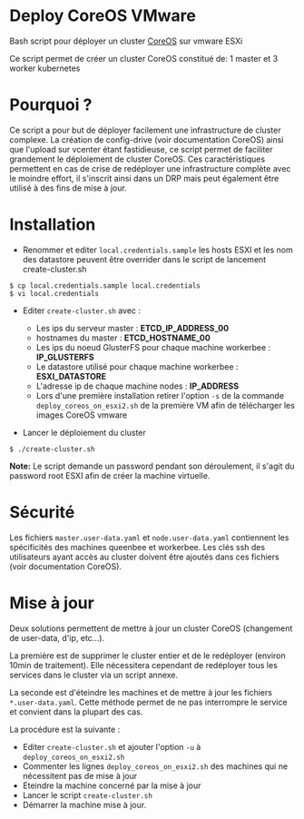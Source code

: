Deploy CoreOS VMware
====================

Bash script pour déployer un cluster [CoreOS](https://coreos.com/)  sur vmware ESXi

Ce script permet de créer un cluster CoreOS constitué de:
1 master et 3 worker kubernetes


# Pourquoi ?

Ce script a pour but de déployer facilement une infrastructure de cluster complexe. La création de config-drive (voir documentation CoreOS) ainsi que l'upload sur vcenter étant fastidieuse, ce script permet de faciliter grandement le déploiement de cluster CoreOS.  Ces caractéristiques permettent en cas de crise de redéployer une infrastructure complète avec le moindre effort, il s'inscrit ainsi dans un DRP mais peut également être utilisé à des fins de mise à jour.


# Installation

* Renommer et editer `local.credentials.sample` les hosts ESXI et les nom des datastore peuvent être overrider dans le script de lancement create-cluster.sh

```
$ cp local.credentials.sample local.credentials
$ vi local.credentials
```

* Editer `create-cluster.sh` avec :

  * Les ips du serveur master : **ETCD_IP_ADDRESS_00**
  * hostnames du master  :  **ETCD_HOSTNAME_00**
  * Les ips du noeud GlusterFS pour chaque machine workerbee : **IP_GLUSTERFS**
  * Le datastore utilisé pour chaque machine workerbee : **ESXI_DATASTORE**
  * L'adresse ip de chaque machine nodes : **IP_ADDRESS**
  * Lors d'une première installation retirer l'option `-s` de la commande `deploy_coreos_on_esxi2.sh` de la première VM afin de télécharger les images CoreOS vmware


* Lancer le déploiement du cluster

```
$ ./create-cluster.sh
```

**Note:** Le script demande un password pendant son déroulement, il s'agit du password root ESXI afin de créer la machine virtuelle.


# Sécurité

Les fichiers `master.user-data.yaml` et `node.user-data.yaml` contiennent les spécificités des machines queenbee et workerbee. Les clés ssh des utilisateurs ayant accès au cluster doivent être ajoutés dans ces fichiers (voir documentation CoreOS).

# Mise à jour

Deux solutions permettent de mettre à jour un cluster CoreOS (changement de user-data, d'ip, etc...).

La première est de supprimer le cluster entier et de le redéployer (environ 10min de traitement). Elle nécessitera cependant de redéployer tous les services dans le cluster via un script annexe.

La seconde est d'éteindre les machines et de mettre à jour les fichiers `*.user-data.yaml`. Cette méthode permet de ne pas interrompre le service et convient dans la plupart des cas.

La procédure est la suivante :

* Editer `create-cluster.sh` et ajouter l'option `-u` à `deploy_coreos_on_esxi2.sh`
* Commenter les lignes `deploy_coreos_on_esxi2.sh` des machines qui ne nécessitent pas de mise à jour
* Eteindre la machine concerné par la mise à jour
* Lancer le script `create-cluster.sh`
* Démarrer la machine mise à jour.
